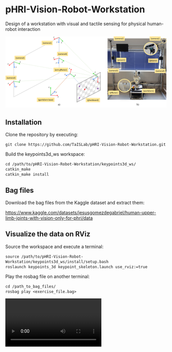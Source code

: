 # pHRI-Vision-Robot-Workstation
Design of a workstation with visual and tactile sensing for physical human-robot interaction


![Reference frames](Pictures/sensory_setup.png)

## Installation

Clone the repository by executing:

```
git clone https://github.com/TaISLab/pHRI-Vision-Robot-Workstation.git
```

Build the keypoints3d_ws workspace:

```
cd /path/to/pHRI-Vision-Robot-Workstation/keypoints3d_ws/
catkin_make
catkin_make install
```

## Bag files

Download the bag files from the Kaggle dataset and extract them:

https://www.kaggle.com/datasets/jesusgomezdegabriel/human-upper-limb-joints-with-vision-only-for-phri/data


## Visualize the data on RViz

Source the workspace and execute a terminal:

```
source /path/to/pHRI-Vision-Robot-Workstation/keypoints3d_ws/install/setup.bash
roslaunch keypoints_3d keypoint_skeleton.launch use_rviz:=true
```

Play the rosbag file on another terminal:

```
cd /path_to_bag_files/
rosbag play <exercise_file.bag>
```
![Dataset visualization RViz](Pictures/Visualization_example_dataset_V01_1.mp4)
